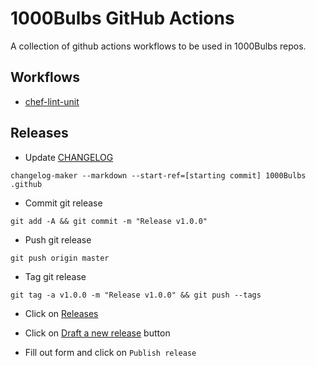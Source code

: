 # 1000Bulbs GitHub Actions

A collection of github actions workflows to be used in 1000Bulbs repos.

## Workflows

- [chef-lint-unit](.github/workflows/chef-lint-unit.yml)

## Releases

- Update [CHANGELOG](CHANGELOG.md)

```
changelog-maker --markdown --start-ref=[starting commit] 1000Bulbs .github
```

- Commit git release

```
git add -A && git commit -m "Release v1.0.0"
```

- Push git release

```
git push origin master
```

- Tag git release

```
git tag -a v1.0.0 -m "Release v1.0.0" && git push --tags
```

- Click on [Releases](https://github.com/1000Bulbs/.github/releases)

- Click on [Draft a new release](https://github.com/sous-chefs/.github/releases/new) button

- Fill out form and click on `Publish release`
